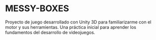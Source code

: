 # MESSY-BOXES
Proyecto de juego desarrollado con Unity 3D para familiarizarme con el motor y sus herramientas. Una práctica inicial para aprender los fundamentos del desarrollo de videojuegos.
